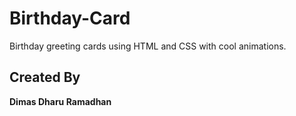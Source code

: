 # Birthday-Card
Birthday greeting cards using HTML and CSS with cool animations.

 ## Created By
 **Dimas Dharu Ramadhan**
